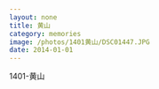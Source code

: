 ```yaml
---
layout: none
title: 黄山
category: memories
image: /photos/1401黄山/DSC01447.JPG
date: 2014-01-01
---
```

1401-黄山